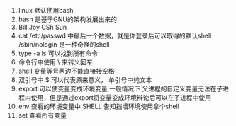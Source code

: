 1. linux 默认使用bash
2. bash 是基于GNU的架构发展出来的
3. Bill Joy CSh Sun
4. cat /etc/passwd 中最后一个数据，就是你登录后可以取得的默认shell  /sbin/nologin 是一种奇怪的shell
5. type -a ls 可以找到所有命令
6. 命令行中使用 \ 来转义回车
7. shell 变量等号两边不能直接接空格
8. 双引号中 $ 可以代表原来意义， 单引号中纯文本
9. export 可以使变量变成环境变量 一般情况下 父进程的自定义变量无法在子进程内使用，但是通过export将变量变成环境辩论后可以在子进程中使用
10. env 查看的环境变量中 SHELL 告知挡墙环境使用拿个shell
11. set 查看所有变量


